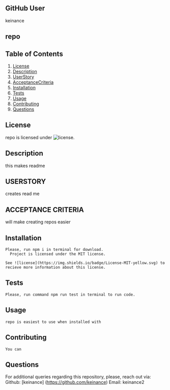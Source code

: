 
  ## GitHub User
  keinance
  
  ## repo
  
  ## Table of Contents
  1. [License](#license)
  2. [Description](#description)
  3. [UserStory](#story)
  4. [AcceptanceCriteria](#acceptance)
  5. [Installation](#installation)
  6. [Tests](#tests)
  7. [Usage](#usage)
  8. [Contributing](#contributing)
  9. [Questions](#questions)

  ## License 
  repo is licensed under ![license](https://img.shields.io/badge/License-MIT-yellow.svg).

  ## Description
  this makes readme
  
  ## USERSTORY
  creates read me
  
  ## ACCEPTANCE CRITERIA
  will make creating repos easier
  

  ## Installation
    Please, run npm i in terminal for download. 
      Project is licensed under the MIT license.
      
    See ![license](https://img.shields.io/badge/License-MIT-yellow.svg) to recieve more information about this license.
    
  ## Tests
    Please, run command npm run test in terminal to run code.

  ## Usage
    repo is easiest to use when installed with 

  ## Contributing
    You can

  ## Questions
  For additional queries regarding this repository, please, reach out via:
  Github: [keinance] (https://github.com/keinance)
  Email: keinance2
